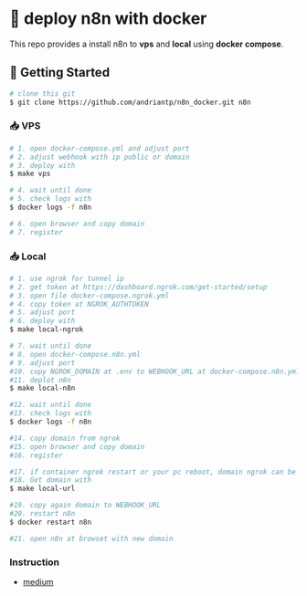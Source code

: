 # 🔧 deploy n8n with docker


This repo provides a install n8n to **vps** and **local** using **docker compose**.


## 🚀 Getting Started
```bash
# clone this git
$ git clone https://github.com/andriantp/n8n_docker.git n8n
```

### 📥 VPS
```bash
# 1. open docker-compose.yml and adjust port 
# 2. adjust webhook with ip public or domain 
# 3. deploy with 
$ make vps

# 4. wait until done
# 5. check logs with
$ docker logs -f n8n

# 6. open browser and copy domain
# 7. register
```

### 📥 Local
```bash
# 1. use ngrok for tunnel ip
# 2. get token at https://dashboard.ngrok.com/get-started/setup 
# 3. open file docker-compose.ngrok.yml
# 4. copy token at NGROK_AUTHTOKEN
# 5. adjust port
# 6. deploy with 
$ make local-ngrok

# 7. wait until done
# 8. open docker-compose.n8n.yml
# 9. adjust port
#10. copy NGROK_DOMAIN at .env to WEBHOOK_URL at docker-compose.n8n.yml
#11. deplot n8n
$ make local-n8n

#12. wait until done
#13. check logs with
$ docker logs -f n8n

#14. copy domain from ngrok 
#15. open browser and copy domain
#16. register

#17. if container ngrok restart or your pc reboot, domain ngrok can be change
#18. Get domain with
$ make local-url

#19. copy again domain to WEBHOOK_URL
#20. restart n8n
$ docker restart n8n

#21. open n8n at browset with new domain

```

### Instruction
- [medium](https://andriantriputra.medium.com/n8n-how-to-deploy-n8n-with-docker-96c43fa8ade0)
